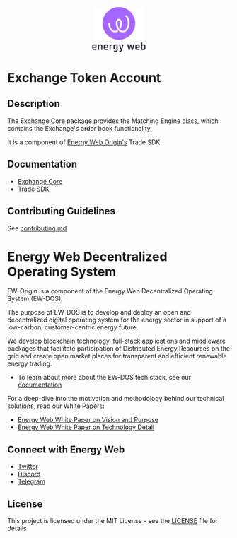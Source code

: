<p align="center">
  <a href="https://www.energyweb.org" target="blank"><img src="../../../docs/images/EW.png" width="120" alt="Energy Web Foundation Logo" /></a>
</p>

# Exchange Token Account

## Description
The Exchange Core package provides the Matching Engine class, which contains the Exchange's order book functionality.

It is a component of [Energy Web Origin's](https://energy-web-foundation-origin.readthedocs-hosted.com/en/latest/) Trade SDK. 

## Documentation
- [Exchange Core](https://energy-web-foundation-origin.readthedocs-hosted.com/en/latest/trade/exchange-core/)
- [Trade SDK](https://energy-web-foundation-origin.readthedocs-hosted.com/en/latest/trade/)

## Contributing Guidelines 
See [contributing.md](../../../contributing.md)

# Energy Web Decentralized Operating System 
EW-Origin is a component of the Energy Web Decentralized Operating System (EW-DOS).

The purpose of EW-DOS is to develop and deploy an open and decentralized digital operating system for the energy sector in support of a low-carbon, customer-centric energy future. 

We develop blockchain technology, full-stack applications and middleware packages that facilitate participation of Distributed Energy Resources on the grid and create open market places for transparent and efficient renewable energy trading.

- To learn about more about the EW-DOS tech stack, see our [documentation](https://app.gitbook.com/@energy-web-foundation/s/energy-web/)

For a deep-dive into the motivation and methodology behind our technical solutions, read our White Papers:

- [Energy Web White Paper on Vision and Purpose](https://www.energyweb.org/reports/EWDOS-Vision-Purpose/)
- [Energy Web  White Paper on Technology Detail](https://www.energyweb.org/wp-content/uploads/2020/06/EnergyWeb-EWDOS-PART2-TechnologyDetail-202006-vFinal.pdf)


## Connect with Energy Web
- [Twitter](https://twitter.com/energywebx)
- [Discord](https://discord.com/channels/706103009205288990/843970822254362664)
- [Telegram](https://t.me/energyweb)

## License

This project is licensed under the MIT License - see the [LICENSE](LICENSE) file for details